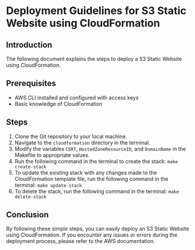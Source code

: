 # Deployment Guidelines for S3 Static Website using CloudFormation

## Introduction
The following document explains the steps to deploy a S3 Static Website using CloudFormation.

## Prerequisites
* AWS CLI installed and configured with access keys
* Basic knowledge of CloudFormation

## Steps

1. Clone the Git repository to your local machine.
2. Navigate to the `cloudformation` directory in the terminal.
3. Modify the variables `CERT`, `HostedZoneResourceID`, and `DomainName` in the Makefile to appropriate values. 
4. Run the following command in the terminal to create the stack:
```make create-stack```
5. To update the existing stack with any changes made to the CloudFormation template file, run the following command in the terminal:
```make update-stack```
6. To delete the stack, run the following command in the terminal:
```make delete-stack```

## Conclusion
By following these simple steps, you can easily deploy an S3 Static Website using CloudFormation. If you encounter any issues or errors during the deployment process, please refer to the AWS documentation.